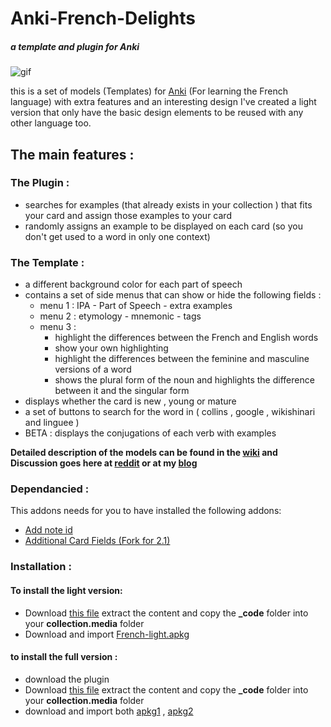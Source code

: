 # Anki-French-Delights
##### a template and plugin for Anki
![gif](https://raw.githubusercontent.com/ShoroukAziz/Anki-French-Delights/master/light%20version/screenshots/ezgif-6-249ca9708a04.gif)

this is a set of models (Templates) for [Anki](https://apps.ankiweb.net/) (For learning the French language) with extra features and an interesting design
I've created a light version that only have the basic design elements to be reused with any other language too.

## The main features :
### The Plugin :
  * searches for examples (that already exists in your collection ) that fits your card and assign those examples to your card
  * randomly assigns an example to be displayed on each card (so you don't get used to a word in only one context)

### The Template :
  * a different background color for each part of speech
  * contains a set of side menus that can show or hide the following fields :
    * menu 1 : IPA - Part of Speech - extra examples
    * menu 2 : etymology - mnemonic - tags
    * menu 3 :
      * highlight the differences between the French and English words
      * show your own highlighting
      * highlight the differences between the feminine and masculine versions of a word
      * shows the plural form of the noun and highlights the difference between it and the singular form
  * displays whether the card is new , young or mature
  * a set of buttons to search for the word in ( collins , google , wikishinari and linguee )
  * BETA : displays the conjugations of each verb with examples


**Detailed description of the models can be found in the [wiki](https://github.com/ShoroukAziz/Anki-French-Delights/wiki) and Discussion goes here at [reddit]() or at my [blog]()**

### Dependancied :
  This addons needs for you to have installed the following addons:
  * [Add note id](https://ankiweb.net/shared/info/1672832404)
  * [Additional Card Fields (Fork for 2.1)](https://ankiweb.net/shared/info/744725736)

### Installation :
 #### To install the light version:
  * Download [this file](https://github.com/ShoroukAziz/Anki-French-Delights/blob/master/light%20version/_code.rar) extract the content and copy the  **_code** folder into your **collection.media** folder
  *   Download and import [French-light.apkg](https://github.com/ShoroukAziz/Anki-French-Delights/blob/master/light%20version/French-light.apkg)

#### to install the full version :
  * download the plugin
  * Download [this file]() extract the content and copy the  **_code** folder into your **collection.media** folder
  * download and import both [apkg1]() , [apkg2]()
